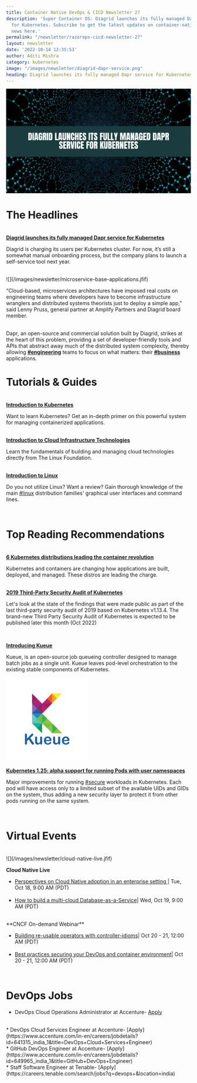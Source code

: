 ```yaml
---
title: Container Native DevOps & CICD Newsletter 27
description: 'Super Container OS: Diagrid launches its fully managed Dapr service
  for Kubernetes. Subscribe to get the latest updates on container-native & DevOps
  news here.'
permalink: "/newsletter/razorops-cicd-newsletter-27"
layout: newsletter
date: '2022-10-14 12:35:53'
author: Aditi Mishra
category: kubernetes
image: "/images/newsletter/diagrid-dapr-service.png"
heading: Diagrid launches its fully managed Dapr service for Kubernetes
---
```


![](/images/newsletter/diagrid-dapr-service.png)
<br>

# The Headlines

<br>
<a href="https://techcrunch.com/2022/10/12/with-24-2m-in-funding-diagrid-launches-its-fully-managed-dapr-service-for-kubernetes/" target="_blank"><b>Diagrid launches its fully managed Dapr service for Kubernetes</b></a>

Diagrid is charging its users per Kubernetes cluster. For now, it’s still a somewhat manual onboarding process, but the company plans to launch a self-service tool next year.

<br>
![](/images/newsletter/microservice-base-applications.jfif)
<br>

“Cloud-based, microservices architectures have imposed real costs on engineering teams where developers have to become infrastructure wranglers and distributed systems theorists just to deploy a simple app,” said Lenny Pruss, general partner at Amplify Partners and Diagrid board member.

<br>
Dapr, an open-source and commercial solution built by Diagrid, strikes at the heart of this problem, providing a set of developer-friendly tools and APIs that abstract away much of the distributed system complexity, thereby allowing <a href="https://www.linkedin.com/feed/hashtag/engineering?lipi=urn%3Ali%3Apage%3Ad_flagship3_pulse_read%3B6rvZNdhWQTGMrvmkufyetA%3D%3D" target="_blank"><b>#engineering</b></a> teams to focus on what matters: their <a href="https://www.linkedin.com/feed/hashtag/business?lipi=urn%3Ali%3Apage%3Ad_flagship3_pulse_read%3Bxu5bZlyIR4OydKnu%2Bh%2Fa%2Fw%3D%3D" target="_blank"><b>#business</b></a> applications.

<br>

# Tutorials & Guides

<br>
<a href="https://www.edx.org/course/introduction-to-kubernetes" target="_blank"><b>Introduction to Kubernetes</b></a>

Want to learn Kubernetes? Get an in-depth primer on this powerful system for managing containerized applications.

<br>
<a href="https://www.edx.org/course/introduction-to-cloud-infrastructure-technologies" target="_blank"><b>Introduction to Cloud Infrastructure Technologies</b></a>

Learn the fundamentals of building and managing cloud technologies directly from The Linux Foundation.

<br>
<a href="http://introduction%20to%20linux/"  target="_blank"><b>Introduction to Linux</b></a>

Do you not utilize Linux? Want a review? Gain thorough knowledge of the main <a href="https://www.linkedin.com/feed/hashtag/linux?lipi=urn%3Ali%3Apage%3Ad_flagship3_pulse_read%3Bxu5bZlyIR4OydKnu%2Bh%2Fa%2Fw%3D%3D" target="_blank">#linux</a> distribution families' graphical user interfaces and command lines.

<br>

# Top Reading Recommendations

<br>
<a href="https://www.infoworld.com/article/3265059/6-kubernetes-distributions-leading-the-container-revolution.html" target="_blank"><b>6 Kubernetes distributions leading the container revolution</b></a>

Kubernetes and containers are changing how applications are built, deployed, and managed. These distros are leading the charge.

<br>
<a href="https://kubernetes.io/blog/2022/10/05/current-state-2019-third-party-audit/" target="_blank"><b>2019 Third-Party Security Audit of Kubernetes</b></a>

Let's look at the state of the findings that were made public as part of the last third-party security audit of 2019 based on Kubernetes v1.13.4. The brand-new Third Party Security Audit of Kubernetes is expected to be published later this month (Oct 2022)

<br>
<div class="row">
  <div class="col-sm-8">
   <p>
    <a href="https://kubernetes.io/blog/2022/10/04/introducing-kueue/" target="_blank"><b>Introducing Kueue</b></a>
   </p>
   <p> 
    Kueue, is an open-source job queueing controller designed to manage batch jobs as a single unit. Kueue leaves pod-level orchestration to the existing stable components of Kubernetes.
    </p>
  </div>
  <div class="col-sm-4">
  <img src="/images/newsletter/kueue.png">
  </div>
</div>  
<br>
<a href="https://kubernetes.io/blog/2022/10/03/userns-alpha/" target="_blank"><b>Kubernetes 1.25: alpha support for running Pods with user namespaces</b></a>

Major improvements for running <a href="https://www.linkedin.com/feed/hashtag/secure?lipi=urn%3Ali%3Apage%3Ad_flagship3_pulse_read%3BoFpAkcpfTs%2BY9%2BSWg4jj0A%3D%3D" target="_blank">#secure</a> workloads in Kubernetes. Each pod will have access only to a limited subset of the available UIDs and GIDs on the system, thus adding a new security layer to protect it from other pods running on the same system.

<br>

# Virtual Events
<br>
![](/images/newsletter/cloud-native-live.jfif)
<br>

**Cloud Native Live**

<ul>
  <li>
  <a href="https://community.cncf.io/events/details/cncf-cncf-online-programs-presents-cloud-native-live-perspectives-on-cloud-native-adoption-in-an-enterprise-setting/" target="_blank">Perspectives on Cloud Native adoption in an enterprise setting </a>| Tue, Oct 18, 9:00 AM (PDT)
  </li>
  <br>
  <li>
  <a href="https://community.cncf.io/events/details/cncf-cncf-online-programs-presents-cloud-native-live-how-to-build-a-multi-cloud-database-as-a-service/" target="_blank">How to build a multi-cloud Database-as-a-Service</a>| Wed, Oct 19, 9:00 AM (PDT)
  </li>
</ul>

<br>
**CNCF On-demand Webinar**

<ul>
  <li>
  <a href="https://community.cncf.io/events/details/cncf-cncf-online-programs-presents-cncf-on-demand-webinar-building-re-usable-operators-with-controller-idioms/" target="_blank">Building re-usable operators with controller-idioms</a>| Oct 20 - 21, 12:00 AM (PDT)
  </li>
  <br>
  <li>
  <a href="https://community.cncf.io/events/details/cncf-cncf-online-programs-presents-cncf-on-demand-webinar-building-re-usable-operators-with-controller-idioms/" target="_blank">Best practices securing your DevOps and container environment</a>| Oct 20 - 21, 12:00 AM (PDT)
  </li>
 </ul> 

<br>

# DevOps Jobs
* DevOps Cloud Operations Administrator at Accenture- [Apply](https://www.accenture.com/in-en/careers/jobdetails?id=368120_india_1&title=DevOps+Cloud+Operations+Administrator)
<br>
* DevOps Cloud Services Engineer at Accenture- [Apply](https://www.accenture.com/in-en/careers/jobdetails?id=641315_india_1&title=DevOps+Cloud+Services+Engineer)
<br>
* GitHub DevOps Engineer at Accenture- [Apply](https://www.accenture.com/in-en/careers/jobdetails?id=649965_india_1&title=GitHub+DevOps+Engineer)
<br>
* Staff Software Engineer at Tenable- [Apply](https://careers.tenable.com/search/jobs?q=devops+&location=india)
